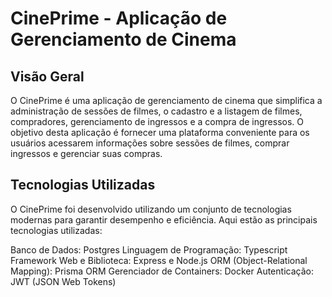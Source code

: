 # CinePrime - Aplicação de Gerenciamento de Cinema

## Visão Geral
O CinePrime é uma aplicação de gerenciamento de cinema que simplifica a administração de sessões de filmes, o cadastro e a listagem de filmes, compradores, gerenciamento de ingressos e a compra de ingressos. O objetivo desta aplicação é fornecer uma plataforma conveniente para os usuários acessarem informações sobre sessões de filmes, comprar ingressos e gerenciar suas compras.

## Tecnologias Utilizadas
O CinePrime foi desenvolvido utilizando um conjunto de tecnologias modernas para garantir desempenho e eficiência. Aqui estão as principais tecnologias utilizadas:

  Banco de Dados: Postgres
  Linguagem de Programação: Typescript
  Framework Web e Biblioteca: Express e Node.js
  ORM (Object-Relational Mapping): Prisma ORM
  Gerenciador de Containers: Docker
  Autenticação: JWT  (JSON Web Tokens)
